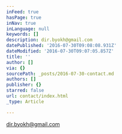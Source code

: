 ```yaml
---
inFeed: true
hasPage: true
inNav: true
inLanguage: null
keywords: []
description: dir.byokh@gmail.com
datePublished: '2016-07-30T09:08:08.931Z'
dateModified: '2016-07-30T09:07:05.857Z'
title: ''
author: []
via: {}
sourcePath: _posts/2016-07-30-contact.md
authors: []
publisher: {}
starred: false
url: contact/index.html
_type: Article

---
```

dir.byokh@gmail.com